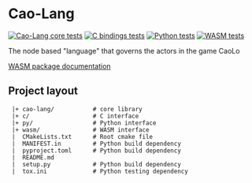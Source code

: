 # Cao-Lang

<!-- [![Coverage Status](https://coveralls.io/repos/github/caolo-game/cao-lang/badge.svg?branch=master)](https://coveralls.io/github/caolo-game/cao-lang?branch=master) -->

[![Cao-Lang core tests](https://github.com/caolo-game/cao-lang/actions/workflows/cao-lang-tests.yml/badge.svg)](https://github.com/caolo-game/cao-lang/actions/workflows/cao-lang-tests.yml)
[![C bindings tests](https://github.com/caolo-game/cao-lang/actions/workflows/c.yml/badge.svg)](https://github.com/caolo-game/cao-lang/actions/workflows/c.yml)
[![Python tests](https://github.com/caolo-game/cao-lang/actions/workflows/python.yml/badge.svg)](https://github.com/caolo-game/cao-lang/actions/workflows/python.yml)
[![WASM tests](https://github.com/caolo-game/cao-lang/actions/workflows/wasm-tests.yml/badge.svg)](https://github.com/caolo-game/cao-lang/actions/workflows/wasm-tests.yml)

The node based "language" that governs the actors in the game CaoLo

[WASM package documentation](https://caolo-game.github.io/cao-lang/index.html)


## Project layout

```
 |+ cao-lang/           # core library
 |+ c/                  # C interface
 |+ py/                 # Python interface
 |+ wasm/               # WASM interface
 |  CMakeLists.txt      # Root cmake file
 |  MANIFEST.in         # Python build dependency
 |  pyproject.toml      # Python build dependency
 |  README.md
 |  setup.py            # Python build dependency
 |  tox.ini             # Python testing dependency

```

